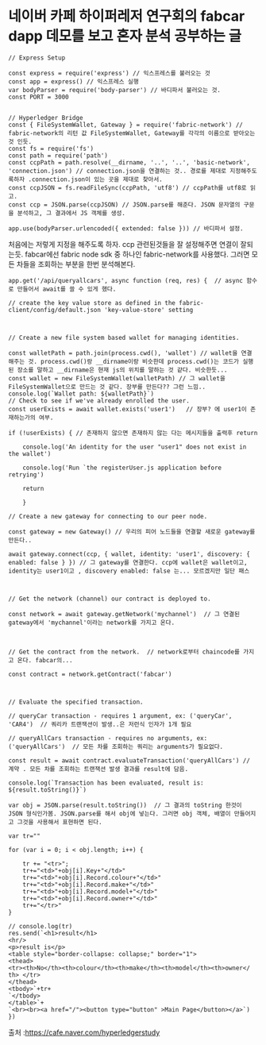 # 네이버 카페 하이퍼레저 연구회의 fabcar dapp 데모를 보고 혼자 분석 공부하는 글

    // Express Setup

    const express = require('express') // 익스프레스를 불러오는 것
    const app = express() // 익스프레스 실행
    var bodyParser = require('body-parser') // 바디파서 불러오는 것.
    const PORT = 3000

    
    // Hyperledger Bridge
    const { FileSystemWallet, Gateway } = require('fabric-network') // fabric-network의 리턴 값 FileSystemWallet, Gateway를 각각의 이름으로 받아오는 것 인듯. 
    const fs = require('fs')
    const path = require('path')
    const ccpPath = path.resolve(__dirname, '..', '..', 'basic-network',    'connection.json') // connection.json을 연결하는 것.. 경로를 제대로 지정해주도록하자 .connection.json이 있는 곳을 제대로 찾아서.
    const ccpJSON = fs.readFileSync(ccpPath, 'utf8') // ccpPath를 utf8로 읽고.
    const ccp = JSON.parse(ccpJSON) // JSON.parse를 해준다. JSON 문자열의 구문을 분석하고, 그 결과에서 JS 객체를 생성.

    app.use(bodyParser.urlencoded({ extended: false })) // 바디파서 설정.

처음에는 저렇게 지정을 해주도록 하자. ccp 관련된것들을 잘 설정해주면 연결이 잘되는듯. fabcar에선 fabric node sdk 중 하나인 fabric-network를 사용했다.
그러면 모든 차들을 조회하는 부분을 한번 분석해본다.

    app.get('/api/queryallcars', async function (req, res) {  // async 함수로 만들어서 await를 쓸 수 있게 했다.

    // create the key value store as defined in the fabric-client/config/default.json 'key-value-store' setting

 

    // Create a new file system based wallet for managing identities.

    const walletPath = path.join(process.cwd(), 'wallet') // wallet을 연결 해주는 것. process.cwd()랑 __dirname이랑 비슷한데 process.cwd()는 코드가 실행된 장소를 말하고 __dirname은 현재 js의 위치를 말하는 것 같다. 비슷한듯...
    const wallet = new FileSystemWallet(walletPath) // 그 wallet을 FileSystemWallet으로 만드는 것 같다. 장부를 만든다?? 그런 느낌.. 
    console.log(`Wallet path: ${walletPath}`)
    // Check to see if we've already enrolled the user.
    const userExists = await wallet.exists('user1')   // 장부? 에 user1이 존재하는가의 여부. 

    if (!userExists) { // 존재하지 않으면 존재하지 않는 다는 메시지들을 출력후 return

        console.log('An identity for the user "user1" does not exist in the wallet')

        console.log('Run `the registerUser.js application before retrying')

        return

        }

    // Create a new gateway for connecting to our peer node.

    const gateway = new Gateway() // 우리의 피어 노드들을 연결할 새로운 gateway를 만든다..

    await gateway.connect(ccp, { wallet, identity: 'user1', discovery: { enabled: false } }) // 그 gateway를 연결한다. ccp에 wallet은 wallet이고, identity는 user1이고 , discovery enabled: false 는... 모르겠지만 일단 패스

 

    // Get the network (channel) our contract is deployed to.

    const network = await gateway.getNetwork('mychannel')  // 그 연결된 gateway에서 'mychannel'이라는 network를 가지고 온다.

 

    // Get the contract from the network.  // network로부터 chaincode를 가지고 온다. fabcar의...

    const contract = network.getContract('fabcar')

 

    // Evaluate the specified transaction.

    // queryCar transaction - requires 1 argument, ex: ('queryCar', 'CAR4')  // 쿼리카 트랜잭션이 발생..은 저런식 인자가 1개 필요
 
    // queryAllCars transaction - requires no arguments, ex: ('queryAllCars')  // 모든 차를 조회하는 쿼리는 arguments가 필요없다.

    const result = await contract.evaluateTransaction('queryAllCars') // 계약 . 모든 차를 조회하는 트랜잭션 발생 결과를 result에 담음.

    console.log(`Transaction has been evaluated, result is: ${result.toString()}`)

    var obj = JSON.parse(result.toString())  // 그 결과의 toString 한것이 JSON 형식인가봄. JSON.parse를 해서 obj에 넣는다. 그러면 obj 객체, 배열이 만들어지고 그것을 사용해서 표현하면 된다.

    var tr=""

    for (var i = 0; i < obj.length; i++) {

        tr += "<tr>";
        tr+="<td>"+obj[i].Key+"</td>"
        tr+="<td>"+obj[i].Record.colour+"</td>"
        tr+="<td>"+obj[i].Record.make+"</td>"
        tr+="<td>"+obj[i].Record.model+"</td>"
        tr+="<td>"+obj[i].Record.owner+"</td>"
        tr+="</tr>"          
    }

    // console.log(tr)
    res.send(`<h1>result</h1>
    <hr/>
    <p>result is</p>
    <table style="border-collapse: collapse;" border="1">
    <thead>
    <tr><th>No</th><th>colour</th><th>make</th><th>model</th><th>owner</  th> </tr>
    </thead>
    <tbody>`+tr+
    `</tbody>
    </table>`+
    `<br><br><a href="/"><button type="button" >Main Page</button></a>`)
    })

출처 :https://cafe.naver.com/hyperledgerstudy